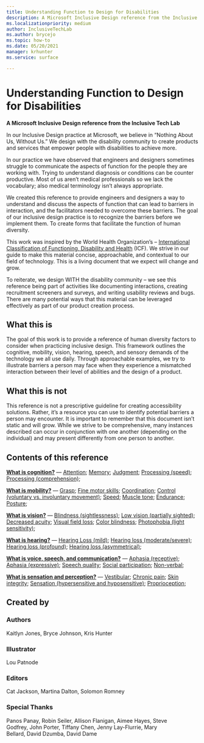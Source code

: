 ```yaml
---
title: Understanding Function to Design for Disabilities
description: A Microsoft Inclusive Design reference from the Inclusive Tech Lab
ms.localizationpriority: medium
author: InclusiveTechLab
ms.author: brycejo 
ms.topic: how-to
ms.date: 05/20/2021
manager: krhunter
ms.service: surface

---
```


# Understanding Function to Design for Disabilities
**A Microsoft Inclusive Design reference from the Inclusive Tech Lab**

In our Inclusive Design practice at Microsoft, we believe in &ldquo;Nothing About Us, Without Us.&rdquo; We design with the disability community to create products and services that empower people with disabilities to achieve more. 

In our practice we have observed that engineers and designers sometimes struggle to communicate the aspects of function for the people they are working with. Trying to understand diagnosis or conditions can be counter productive. Most of us aren’t medical professionals so we lack the vocabulary; also medical terminology isn’t always appropriate.

We created this reference to provide engineers and designers a way to understand and discuss the aspects of function that can lead to barriers in interaction, and the facilitators needed to overcome these barriers. The goal of our inclusive design practice is to recognize the barriers before we implement them. To create forms that facilitate the function of human diversity.

This work was inspired by the World Health Organization’s – [International Classification of Functioning, Disability and Health](https://www.who.int/standards/classifications/international-classification-of-functioning-disability-and-health) (ICF). We strive in our guide to make this material concise, approachable, and contextual to our field of technology. This is a living document that we expect will change and grow.

To reiterate, we design WITH the disability community – we see this reference being part of activities like documenting interactions, creating recruitment screeners and surveys, and writing usability reviews and bugs. There are many potential ways that this material can be leveraged effectively as part of our product creation process.

## What this is

The goal of this work is to provide a reference of human diversity factors to consider when practicing inclusive design. This framework outlines the cognitive, mobility, vision, hearing, speech, and sensory demands of the technology we all use daily. Through approachable examples, we try to illustrate barriers a person may face when they experience a mismatched interaction between their level of abilities and the design of a product.

## What this is not

This reference is not a prescriptive guideline for creating accessibility solutions. Rather, it’s a resource you can use to identify potential barriers a person may encounter. It is important to remember that this document isn’t static and will grow. While we strive to be comprehensive, many instances described can occur in conjunction with one another (depending on the individual) and may present differently from one person to another.

## Contents of this reference

**[What is cognition?](cognition.md)** — [Attention](cognition-attention.md); [Memory](cognition-memory.md); [Judgment](cognition-judgment.md); [Processing (speed)](cognition-processing-speed.md); [Processing (comprehension)](cognition-processing-comprehension.md); 

**[What is mobility?](mobility.md)** — [Grasp](mobility-grasp.md); [Fine motor skills](mobility-fine-motor-skills.md); [Coordination](mobility-coordination.md); [Control (voluntary vs. involuntary movement)](mobility-control.md); [Speed](mobility-speed.md); [Muscle tone](mobility-muscle-tone.md); [Endurance](mobility-endurance.md); [Posture](mobility-posture.md); 

**[What is vision?](vision.md)** — [Blindness (sightlessness)](vision-blindness-sightlessness.md); [Low vision (partially sighted)](vision-low-vision-partially-sighted.md); [Decreased acuity](vision-decreased-acuity.md); [Visual field loss](vision-visual-field-loss.md); [Color blindness](vision-color-blindness.md); [Photophobia (light sensitivity)](vision-photophobia-light-sensitivity.md); 

**[What is hearing?](hearing.md)** — [Hearing Loss (mild)](hearing-mild.md); [Hearing loss (moderate/severe)](hearing-moderate-severe.md); [Hearing loss (profound)](hearing-profound.md); [Hearing loss (asymmetrical)](hearing-asymmetrical.md); 

**[What is voice, speech, and communication?](voice-speech-communication.md)** — [Aphasia (receptive)](voice-speech-communication-aphasia-receptive.md); [Aphasia (expressive)](voice-speech-communication-aphasia-expressive.md); [Speech quality](voice-speech-communication-speech-quality.md); [Social participation](voice-speech-communication-social-participation.md); [Non-verbal](voice-speech-communication-non-verbal.md); 

**[What is sensation and perception?](sensation-perception.md)** — [Vestibular](sensation-perception-vestibular.md); [Chronic pain](sensation-perception-chronic-pain.md); [Skin integrity](sensation-perception-skin-integrity.md); [Sensation (hypersensitive and hyposensitive)](sensation-perception-sensation.md); [Proprioception](sensation-perception-proprioception.md); 

## Created by

### Authors
Kaitlyn Jones, Bryce Johnson, Kris Hunter

### Illustrator
Lou Patnode

### Editors
Cat Jackson, Martina Dalton, Solomon Romney

### Special Thanks
Panos Panay, Robin Seiler, Allison Flanigan, Aimee Hayes, Steve Godfrey, John Porter, Tiffany Chen, Jenny Lay-Flurrie, Mary Bellard, David Dzumba, David Dame


[comment]: # (Include Footer)

